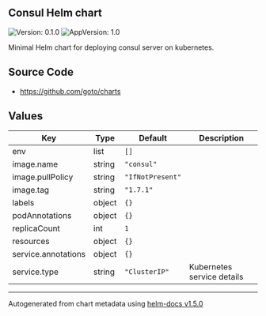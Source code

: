## Consul Helm chart

![Version: 0.1.0](https://img.shields.io/badge/Version-0.1.0-informational?style=flat-square) ![AppVersion: 1.0](https://img.shields.io/badge/AppVersion-1.0-informational?style=flat-square)

Minimal Helm chart for deploying consul server on kubernetes.

## Source Code

- <https://github.com/goto/charts>

## Values

| Key                 | Type   | Default          | Description                |
| ------------------- | ------ | ---------------- | -------------------------- |
| env                 | list   | `[]`             |                            |
| image.name          | string | `"consul"`       |                            |
| image.pullPolicy    | string | `"IfNotPresent"` |                            |
| image.tag           | string | `"1.7.1"`        |                            |
| labels              | object | `{}`             |                            |
| podAnnotations      | object | `{}`             |                            |
| replicaCount        | int    | `1`              |                            |
| resources           | object | `{}`             |                            |
| service.annotations | object | `{}`             |                            |
| service.type        | string | `"ClusterIP"`    | Kubernetes service details |

---

Autogenerated from chart metadata using [helm-docs v1.5.0](https://github.com/norwoodj/helm-docs/releases/v1.5.0)
